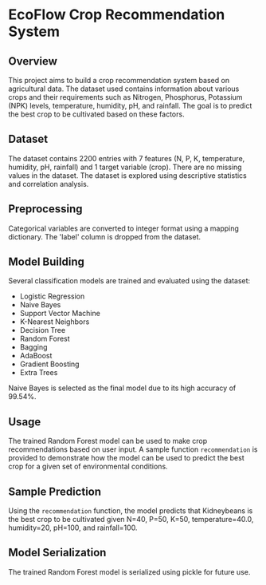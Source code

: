 # EcoFlow Crop Recommendation System

## Overview
This project aims to build a crop recommendation system based on agricultural data. The dataset used contains information about various crops and their requirements such as Nitrogen, Phosphorus, Potassium (NPK) levels, temperature, humidity, pH, and rainfall. The goal is to predict the best crop to be cultivated based on these factors.

## Dataset
The dataset contains 2200 entries with 7 features (N, P, K, temperature, humidity, pH, rainfall) and 1 target variable (crop). There are no missing values in the dataset. The dataset is explored using descriptive statistics and correlation analysis.

## Preprocessing
Categorical variables are converted to integer format using a mapping dictionary. The 'label' column is dropped from the dataset.

## Model Building
Several classification models are trained and evaluated using the dataset:
- Logistic Regression
- Naive Bayes
- Support Vector Machine
- K-Nearest Neighbors
- Decision Tree
- Random Forest
- Bagging
- AdaBoost
- Gradient Boosting
- Extra Trees

Naive Bayes is selected as the final model due to its high accuracy of 99.54%.

## Usage
The trained Random Forest model can be used to make crop recommendations based on user input. A sample function `recommendation` is provided to demonstrate how the model can be used to predict the best crop for a given set of environmental conditions.

## Sample Prediction
Using the `recommendation` function, the model predicts that Kidneybeans is the best crop to be cultivated given N=40, P=50, K=50, temperature=40.0, humidity=20, pH=100, and rainfall=100.

## Model Serialization
The trained Random Forest model is serialized using pickle for future use.
